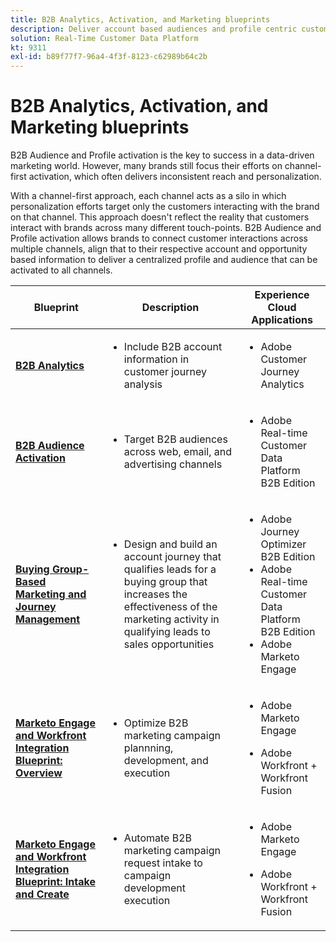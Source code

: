 ```yaml
---
title: B2B Analytics, Activation, and Marketing blueprints
description: Deliver account based audiences and profile centric customer experiences with Real-time Customer Data Platform.
solution: Real-Time Customer Data Platform
kt: 9311
exl-id: b89f77f7-96a4-4f3f-8123-c62989b64c2b
---
```

# B2B Analytics, Activation, and Marketing blueprints

B2B Audience and Profile activation is the key to success in a data-driven marketing world. However, many brands still focus their efforts on channel-first activation, which often delivers inconsistent reach and personalization.

With a channel-first approach, each channel acts as a silo in which personalization efforts target only the customers interacting with the brand on that channel. This approach doesn't reflect the reality that customers interact with brands across many different touch-points. B2B Audience and Profile activation allows brands to connect customer interactions across multiple channels, align that to their respective account and opportunity based information to deliver a centralized profile and audience that can be activated to all channels.

| Blueprint | Description| Experience Cloud Applications|
|---|---|---|
| **[B2B Analytics](https://experienceleague.adobe.com/docs/analytics-platform/using/cja-usecases/b2b.html)** | <ul><li>Include B2B account information in customer journey analysis</li></ul>|<ul><li>Adobe Customer Journey Analytics</li></ul>|
| **[B2B Audience Activation](b2bactivation.md)** | <ul><li>Target B2B audiences across web, email, and advertising channels</li></ul>|<ul><li>Adobe Real-time Customer Data Platform B2B Edition</li></ul>|
| **[Buying Group-Based Marketing and Journey Management](/help/blueprints/b2b/b2b-buying-group-journeys.md)** |<ul><li>Design and build an account journey that qualifies leads for a buying group that increases the effectiveness of the marketing activity in qualifying leads to sales opportunities</li></ul>|<ul><li>Adobe Journey Optimizer B2B Edition</li><li>Adobe Real-time Customer Data Platform B2B Edition</li><li>Adobe Marketo Engage</li></ul>|
| **[Marketo Engage and Workfront Integration Blueprint: Overview](/help/blueprints/b2b/marketo-engage-and-workfront-integration-blueprint/overview.md)** | <ul><li>Optimize B2B marketing campaign plannning, development, and execution</li></ul>|<ul><li>Adobe Marketo Engage</li></ul><ul><li>Adobe Workfront + Workfront Fusion</li></ul>|
| **[Marketo Engage and Workfront Integration Blueprint: Intake and Create](/help/blueprints/b2b/marketo-engage-and-workfront-integration-blueprint/intake-and-create.md)** | <ul><li>Automate B2B marketing campaign request intake to campaign development execution</li></ul>|<ul><li>Adobe Marketo Engage</li></ul><ul><li>Adobe Workfront + Workfront Fusion</li></ul>|
